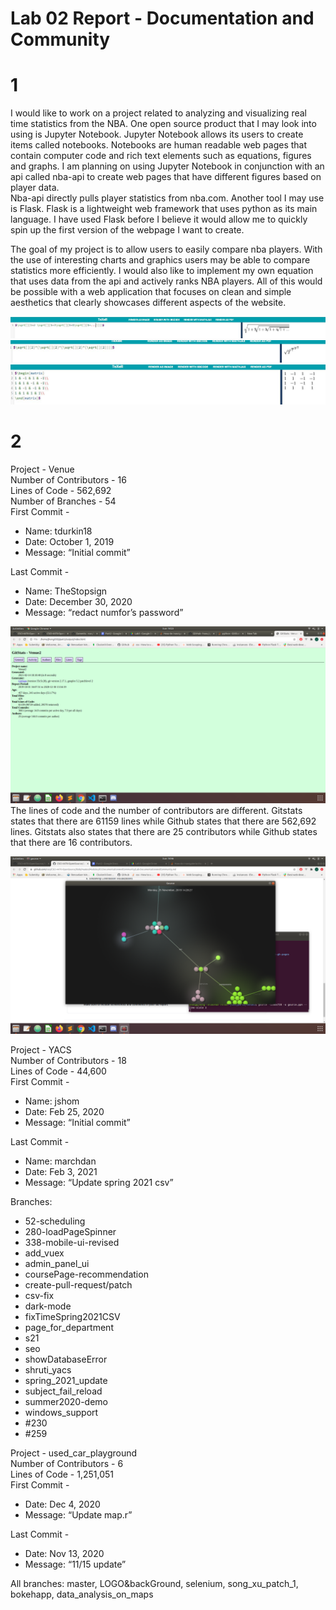 # Lab 02 Report - Documentation and Community


# 1
I would like to work on a project related to analyzing and visualizing real time statistics from the NBA. One open source product that I may look into using is Jupyter Notebook.
Jupyter Notebook allows its users to create items called notebooks. Notebooks are human readable web pages that contain computer code and rich text elements such as equations, figures and graphs. I am planning on using Jupyter Notebook in conjunction with an api called nba-api to create web pages that have different figures based on player data.   
Nba-api directly pulls player statistics from nba.com. Another tool I may use is Flask. Flask is a lightweight web framework that uses python as its main language. I have used Flask before I believe it would allow me to quickly spin up the first version of the webpage I want to create.  
  
The goal of my project is to allow users to easily compare nba players. With the use of interesting charts and graphics users may be able to compare statistics more efficiently. I would also like to implement my own equation that uses data from the api and actively ranks NBA players. All of this would be possible with a web application that focuses on clean and simple aesthetics that clearly showcases different aspects of the website.


![latex1](latex1.JPG)  
![latex2](latex2.JPG)  
![hadamard](hadamard.JPG)  

# 2
Project - Venue  
Number of Contributors - 16  
Lines of Code - 562,692  
Number of Branches - 54  
First Commit -    
- Name: tdurkin18  
- Date: October 1, 2019  
- Message: “Initial commit”  

Last Commit - 
- Name: TheStopsign  
- Date: December 30, 2020  
- Message: “redact numfor’s password”  

![gitstats](gitstats.png)  
The lines of code and the number of contributors are different. Gitstats states that there are 61159 lines while Github states that there are 562,692 lines. Gitstats also states that there are 25 contributors while Github states that there are 16 contributors.  

![gource](gsource.png)  



Project - YACS  
Number of Contributors - 18    
Lines of Code - 44,600    
First Commit -    
- Name: jshom    
- Date: Feb 25, 2020  
- Message: “Initial commit”  

Last Commit - 
- Name: marchdan    
- Date: Feb 3, 2021  
- Message: “Update spring 2021 csv”    

Branches:
- 52-scheduling
- 280-loadPageSpinner
- 338-mobile-ui-revised
- add_vuex
- admin_panel_ui
- coursePage-recommendation
- create-pull-request/patch
- csv-fix
- dark-mode
- fixTimeSpring2021CSV
- page_for_department
- s21
- seo
- showDatabaseError
- shruti_yacs
- spring_2021_update
- subject_fail_reload
- summer2020-demo
- windows_support
- #230
- #259




Project - used_car_playground    
Number of Contributors - 6    
Lines of Code - 1,251,051    
First Commit -    
- Date: Dec 4, 2020  
- Message: “Update map.r”  

Last Commit - 
- Date: Nov 13, 2020  
- Message: “11/15 update”  

All branches: master, LOGO&backGround, selenium, song_xu_patch_1, bokehapp, data_analysis_on_maps  
